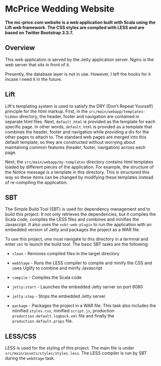 # McPrice Wedding Website

**The mc-price.com website is a web application built with Scala using the Lift web framework.  The CSS styles are compiled with LESS and are based on Twitter Bootstrap 3.3.7.**

## Overview

This web application is served by the Jetty application server.  Nginx is the web server that sits in front of it.

Presently, the database layer is not in use.  However, I left the hooks for it incase I need it in the future.

## Lift

Lift's templating system is used to satisfy the DRY (Don't Repeat Yourself) principle for the html markup.  First, in the ```src/main/webapp/templates-hidden``` directory, the header, footer and navigation are contained in separate html files.  Next, ```default.html``` is provided as the template for each specific page.  In other words, ```default.html``` is provided as a template that combines the header, footer and navigation while providing a div for the other pages to attach to.  The standard web pages are merged into this default template, so they are constructed without worrying about maintaining common features (header, footer, navigation) across each page.

Next, the ```src/main/webapp/my-templates``` directory contains html templates loaded by different pieces of the application.  For example, the structure of the Notice message is a template in this directory.  This is structured this way so these items can be changed by modifying these templates instead of re-compiling the application.

## SBT

The Simple Build Tool (SBT) is used for dependency management and to build this project.  It not only retrieves the dependencies, but it compiles the Scala code, compiles the LESS files and combines and minifies the Javascript.  It also uses the ```xsbt-web-plugin``` to run the application with an embedded version of Jetty and packages the project as a WAR file.

To use this project, one must navigate to this directory in a terminal and enter ```sbt``` to launch the build tool.  The basic SBT tasks are the following:

* ```clean``` - Removes compiled files in the target directory

* ```webStage``` - Runs the LESS compiler to compile and minify the CSS and uses Uglify to combine and minify Javascript

* ```compile``` - Compiles the Scala code

* ```jetty:start``` - Launches the embedded Jetty server on port 8080

* ```jetty:stop``` - Stops the embedded Jetty server

* ```package``` - Packages the project in a WAR file.  This task also includes the minified ```styles.css```, minified ```script.js```, production ```production.default.logback.xml``` 
file and finally the ```production.default.props``` file.

## LESS/CSS

LESS is used for the styling of this project.  The main file is under ```src/main/assets/styles/styles.less```.  The LESS compiler is run by SBT during the ```webStage``` task.
